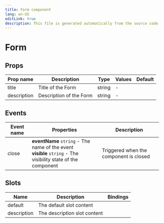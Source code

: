 ```yaml
---
title: Form component
lang: en-US
editLink: true
description: This file is generated automatically from the source code. Changes made here will be lost.
---
```


# Form

<!--@include: ./form.doc.md-->

## Props

| Prop name   | Description             | Type   | Values | Default |
| ----------- | ----------------------- | ------ | ------ | ------- |
| title       | Title of the Form       | string | -      |         |
| description | Description of the Form | string | -      |         |

## Events

| Event name | Properties                                                                                                      | Description                            |
| ---------- | --------------------------------------------------------------------------------------------------------------- | -------------------------------------- |
| close      | **eventName** `string` - The name of the event<br/>**visible** `string` - The visibility state of the component | Triggered when the component is closed |

## Slots

| Name        | Description                  | Bindings |
| ----------- | ---------------------------- | -------- |
| default     | The default slot content     |          |
| description | The description slot content |          |
